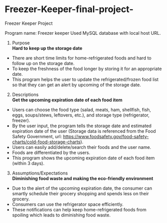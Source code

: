 # Freezer-Keeper-final-project-
Freezer Keeper Project



Program name: Freezer keeper Used MySQL database with local host URL.

1. Purpose<br />
**Hard to keep up the storage date**
 * There are short time limits for home-refrigerated foods and hard to follow up on the storage date.
 * To keep the freshness of the food longer by storing it for an appropriate date.
 * This program helps the user to update the refrigerated/frozen food list so that they can get an alert by upcoming of the storage date.

2. Descriptions<br />
**Get the upcoming expiration date of each food item**
 * Users can choose the food type (salad, meats, ham, shellfish, fish, eggs, soups/stews, leftovers, etc.), and storage type (refrigerator, freezer).
 * By the user input, the program tells the storage date and estimated expiration date of the user (Storage data is referenced from the Food Safety Government, url: https://www.foodsafety.gov/food-safety-charts/cold-food-storage-charts).
 * Users can easily add/delete/search their foods and the user name.
 * Foods are differentiated by the users.
 * This program shows the upcoming expiration date of each food item (within 3 days).

3. Assumptions/Expectations<br />
**Diminishing food waste and making the eco-friendly environment**
 * Due to the alert of the upcoming expiration date, the consumer can smartly schedule their grocery shopping and spends less on their grocery.
 * Consumers can use the refrigerator space efficiently.
 * These notifications can help keep home-refrigerated foods from spoiling which leads to diminishing food waste.
